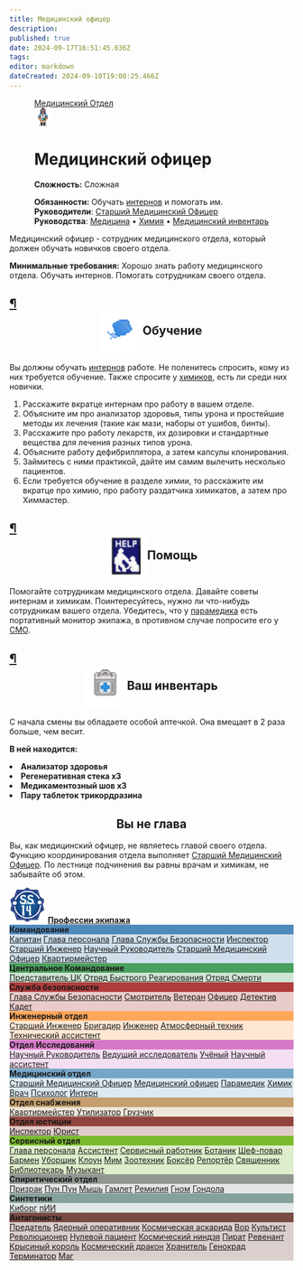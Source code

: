 ```yaml
---
title: Медицинский офицер
description: 
published: true
date: 2024-09-17T16:51:45.636Z
tags: 
editor: markdown
dateCreated: 2024-09-10T19:08:25.466Z
---
```


<div style="display: flex; justify-content: center;">
<div class="roles-passport med">
  <div class="title med "><a href="/roles">Медицинский Отдел</a></div>
  <div>
    <div><div><img src="/roles/med/medicalofficer.png"></div></div>
  <div><div>
    <h1>Медицинский офицер</h1>
    <p><strong>Сложность:</strong> Сложная</p>
    <strong>Обязанности:</strong> Обучать <a href="/roles/intern">интернов</a> и помогать им. <br>
    <b>Руководители</b>: <a href="/roles/chiefmedicalofficer">Старший Медицинский Офицер</a><br>
    <b>Руководства</b>: <a href="/guides/medicine">Медицина</a> • <a href="/guides/chemistry">Химия</a> • <a href="/guides/medicalequipment">Медицинский инвентарь
</a>
  </div></div>
  </div>
</div>
</div>

Медицинский офицер - сотрудник медицинского отдела, который должен обучать новичков своего отдела.

**Минимальные требования:** Хорошо знать работу медицинского отдела. Обучать интернов. Помогать сотрудникам своего отдела.

<h2  id="обучение" class="toc-header"><a href="#обучение" class="toc-anchor">¶</a> <center><span id="ШапкаХирурга" class="mw-headline"><span class="sprite"><a href="/ШапкаХирурга.png" class="image is-asset-link"><img alt="помощь.png" src="/roles/med/шапкахирурга.png" align="center" decoding="async" width="" height="74" data-file-width="32" data-file-height="32"></a></span>Обучение</span></center></h2>

Вы должны обучать <a href="/roles/intern">интернов</a> работе. Не поленитесь спросить, кому из них требуется обучение. Также спросите у <a href="/roles/chemist"> химиков</a>, есть ли среди них новички.
1. Расскажите вкратце интернам про работу в вашем отделе.
2. Объясните им про анализатор здоровья, типы урона и простейшие методы их лечения (такие как мази, наборы от ушибов, бинты).
3. Расскажите про работу лекарств, их дозировки и стандартные вещества для лечения разных типов урона.
4. Объясните работу дефибриллятора, а затем капсулы клонирования.
5. Займитесь с ними практикой, дайте им самим вылечить несколько пациентов.
6. Если требуется обучение в разделе химии, то расскажите им вкратце про химию, про работу раздатчика химикатов, а затем про Химмастер.

<h2 id="помощь" class="toc-header"><a href="#помощь" class="toc-anchor">¶</a> <center><span id="помощь" class="mw-headline"><span class="sprite"><a href="/помощь.png" class="image is-asset-link"><img alt="помощь.png" src="/roles/med/помощь.png" align="center" decoding="async" width="" height="74" data-file-width="32" data-file-height="32"></a></span>Помощь</span></center></h2>

Помогайте сотрудникам медицинского отдела. Давайте советы интернам и химикам. Поинтересуйтесь, нужно ли что-нибудь сотрудникам вашего отдела. Убедитесь, что у <a href="/roles/paramedic" title="Парамедик">парамедика</a> есть портативный монитор экипажа, в противном случае попросите его у <a href="/roles/chiefmedicalofficer" title="Старший Медицинский Офицер">СМО</a>.

<h2 id="ваш-инвентарь" class="toc-header"><a href="#ваш-инвентарь" class="toc-anchor">¶</a> <center><center><span id="помощь" class="mw-headline"><span class="sprite"><a href="/аптечка_первой_помощи.png" class="image is-asset-link"><img alt="аптечка_первой_помощи.png" src="/roles/med/аптечка_первой_помощи.png" align="center" decoding="async" width="" height="74" data-file-width="32" data-file-height="32"></a></span>Ваш инвентарь</span></center></center></h2>

С начала смены вы обладаете особой аптечкой. Она вмещает в 2 раза больше, чем весит.

**В ней находится:**
<p></p>
<li><strong> Анализатор здоровья</strong></li>
<li><strong> Регенеративная стека х3</strong></li>
<li><strong> Медикаментозный шов х3</strong></li>
<li><strong> Пару таблеток трикордразина</strong></li>

<h2 id="вы-не-глава" class="toc-header"><a href="#вы-не-глава" class="toc-anchor"></a> <center> Вы не глава</center></h2>
<p>Вы, как медицинский офицер, не являетесь главой своего отдела. Функцию координирования отдела выполняет <a href="/roles/chiefmedicalofficer">Старший Медицинский Офицер</a>. По лестнице подчинения вы равны врачам и химикам, не забывайте об этом.
</p>
<p></p>
<div class="table"></div>
<div><div class="roles-table">
    <div class="title">
      <img src="/main_page_icons/ss14_mini_logo.png" alt="Профессии экипажа">
      <a href="/roles"><strong>Профессии экипажа</strong></a>
    </div>
    <div class="wrapper">
      <div class="dep-wrapper" style="background:rgb(25, 100, 165, 0.2);">
        <div class="dep-title" style="background:rgb(25, 100, 165, 0.7);">
          <strong>Командование</strong>
        </div>
        <div class="roles" id="com">
          <a href="/roles/captain">Капитан</a>
          <a href="/roles/headofpersonnel">Глава персонала</a>
          <a href="/roles/headofsecurity">Глава Службы Безопасности</a>
          <a href="/roles/inspector">Инспектор</a>
          <a href="/roles/chiefengineer">Старший Инженер</a>
          <a href="/roles/researchdirector">Научный Руководитель</a>
          <a href="/roles/chiefmedicalofficer">Старший Медицинский Офицер</a>
          <a href="/roles/quartermaster">Квартирмейстер</a>
        </div>
      </div>
      <div class="dep-wrapper" style="background:rgb(20, 130, 45, 0.2);">
        <div class="dep-title" style="background:rgb(20, 130, 45, 0.7);">
          <strong>Центральное Командование</strong>
        </div>
        <div class="roles" id="cencom">
          <a href="/roles/representativeofcc">Представитель ЦК</a>
          <a href="/roles/emergencyresponseteam">Отряд Быстрого Реагирования</a>
          <a href="/roles/deathsquad">Отряд Смерти</a>
        </div>
      </div>
      <div class="dep-wrapper" style="background:rgb(155, 0, 0, 0.2);">
        <div class="dep-title" style="background:rgb(155, 0, 0, 0.7);">
          <strong>Служба безопасности</strong>
        </div>
        <div class="roles" id="sec">
          <a href="/roles/headofsecurity">Глава Службы Безопасности</a>
          <a href="/roles/warden">Смотритель</a>
          <a href="/roles/veteran">Ветеран</a>
          <a href="/roles/officer">Офицер</a>
          <a href="/roles/detective">Детектив</a>
          <a href="/roles/cadet">Кадет</a>
        </div>
      </div>
      <div class="dep-wrapper" style="background:rgb(255, 140, 40, 0.2);">
        <div class="dep-title" style="background:rgb(255, 140, 40, 0.7);">
          <strong>Инженерный отдел</strong>
        </div>
        <div class="roles" id="eng">
          <a href="/roles/chiefengineer">Старший Инженер</a>
          <a href="/roles/brigadier">Бригадир</a>
          <a href="/roles/engineer">Инженер</a>
          <a href="/roles/atmospherictechnician">Атмосферный техник</a>
          <a href="/roles/technicalassistant">Технический ассистент</a>
        </div>
      </div>
      <div class="dep-wrapper" style="background:rgb(205, 95, 190, 0.2);">
        <div class="dep-title" style="background:rgb(205, 95, 190, 0.8);">
          <strong>Отдел Исследований</strong>
        </div>
        <div class="roles" id="rnd">
          <a href="/roles/researchdirector">Научный Руководитель</a>
          <a href="/roles/leadresearcher">Ведущий исследователь</a>
          <a href="/roles/scientist">Учёный</a>
          <a href="/roles/researchassistant">Научный ассистент</a>
        </div>
      </div>
      <div class="dep-wrapper" style="background:rgb(90, 150, 190, 0.2);">
        <div class="dep-title" style="background:rgb(90, 150, 190, 0.8);;">
          <strong>Медицинский отдел</strong>
        </div>
        <div class="roles" id="med">
          <a href="/roles/chiefmedicalofficer">Старший Медицинский Офицер</a>
          <a href="/roles/medicalofficer">Медицинский офицер</a>
          <a href="/roles/paramedic">Парамедик</a>
          <a href="/roles/chemist">Химик</a>
          <a href="/roles/doctor">Врач</a>
          <a href="/roles/psychologist">Психолог</a>
          <a href="/roles/intern">Интерн</a>
        </div>
      </div>
      <div class="dep-wrapper" style="background:rgb(180, 130, 65, 0.2);">
        <div class="dep-title" style="background:rgb(180, 130, 65, 0.7);">
          <strong>Отдел снабжения</strong>
        </div>
        <div class="roles" id="sup">
          <a href="/roles/quartermaster">Квартирмейстер</a>
         <!-- <a href="/roles/hunter">Охотник</a>-->
          <a href="/roles/utilizer">Утилизатор</a>
          <a href="/roles/loader">Грузчик</a>
        </div>
      </div>
      <div class="dep-wrapper" style="background:rgb(110, 10, 0, 0.2);">
        <div class="dep-title" style="background:rgb(110, 10, 0, 0.7);">
          <strong>Отдел юстиции</strong>
        </div>
        <div class="roles">
          <a href="/roles/inspector">Инспектор</a>
          <a href="/roles/lawyer">Юрист</a>
        </div>
      </div>
      <div class="dep-wrapper" style="background:rgb(95, 175, 5, 0.2);">
        <div class="dep-title" style="background:rgb(95, 175, 5, 0.8);">
          <strong>Сервисный отдел</strong>
        </div>
        <div class="roles" id="ser">
          <a href="/roles/headofpersonnel">Глава персонала</a>
          <a href="/roles/assistant">Ассистент</a>
          <a href="/roles/serviceworker">Сервисный работник</a>
          <a href="/roles/botanist">Ботаник</a>
          <a href="/roles/chef">Шеф-повар</a>
          <a href="/roles/barman">Бармен</a>
          <a href="/roles/janitor">Уборщик</a>
          <a href="/roles/clown">Клоун</a>
          <a href="/roles/mime">Мим</a>
          <a href="/roles/zootechnik">Зоотехник</a>
          <a href="/roles/boxer">Боксёр</a>
          <a href="/roles/reporter">Репортёр</a>
          <a href="/roles/priest">Священник</a>
          <a href="/roles/librarian">Библиотекарь</a>
          <a href="/roles/musician">Музыкант</a>
        </div>
      </div>
      <div class="dep-wrapper" style="background:rgb(125, 130, 125, 0.2);">
        <div class="dep-title" style="background:rgb(125, 130, 125, 0.8);">
          <strong>Спиритический отдел</strong>
        </div>
        <div class="roles" id="ghost">
          <a href="/roles/ghost">Призрак</a>
          <a href="/roles/punpun">Пун Пун</a>
          <a href="/roles/mouse">Мышь</a>
          <a href="/roles/hamlet">Гамлет</a>
          <a href="/roles/remilia">Ремилия</a>
          <a href="/roles/gnome"> Гном</a>
          <a href="/roles/gondola"> Гондола</a>
        </div>
      </div>
      <div class="dep-wrapper" style="background:rgb(112, 144, 138, 0.2);">
        <div class="dep-title" style="background:rgb(112, 144, 138, 0.8);">
          <strong>Синтетики</strong>
        </div>
        <div class="roles" id="syn">
          <a href="/roles/cyborgs">Киборг</a>
          <a href="/roles/personalai">пИИ</a>
          <!--<a href="/roles/maintenancedrone">Дрон техобслуживания</a>-->
        </div>
      </div>
      <div class="dep-wrapper" style="background:rgb(80, 20, 10, 0.2);">
        <div class="dep-title" style="background:rgb(80, 20, 10, 0.7);">
          <strong>Антагонисты</strong>
        </div>
        <div class="roles" id="ant">
          <a href="/roles/traitor">Предатель</a>
          <a href="/roles/nuclearoperative">Ядерный оперативник</a>
          <a href="/roles/corticalBorer">Космическая аскарида</a>
          <a href="/roles/thief">Вор</a>
          <a href="/roles/cultist">Культист</a>
          <a href="/roles/revolution">Революционер</a>
          <a href="/roles/patientzero">Нулевой пациент</a>
          <a href="/roles/spaceninja">Космический ниндзя</a>
          <a href="/roles/pirate">Пират</a>
          <a href="/roles/revenant">Ревенант</a>
          <a href="/roles/ratking">Крысиный король</a>
          <a href="/roles/spacedragon">Космический дракон</a>
          <a href="/roles/guardian">Хранитель</a>
          <a href="/roles/genestealer">Генокрад</a>
          <a href="/roles/terminator">Терминатор</a>
          <a href="/roles/wizard">Маг</a>
        </div>
      </div>
    </div>
</div>
</div>
